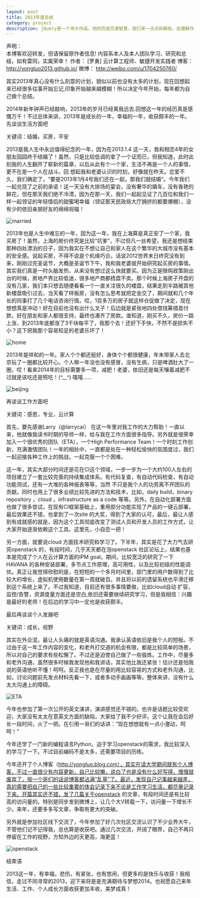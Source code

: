 ```yaml
---
layout: post
title: 2013年度总结
category: project
description: jQuery是一个伟大作品，他的完成充满智慧，我们来一点点拆解他，去理解作者的思想精华。
---
```


声明：  
本博客欢迎转发，但请保留原作者信息! 内容系本人及本人团队学习、研究和总结，如有雷同，实属荣幸！
作者： [罗勇] 云计算工程师、敏捷开发实践者
博客： <http://yongluo2013.github.io/>
微博： <http://weibo.com/u/1704250760/>

其实2013年真心没有什么刻意的计划，貌似以前也没有太多的计划，现在回想起来已经很多往事开始忘记,印象开始越来越模糊！所以决定今年开始，每年都为自己做个总结。

2014年新年钟声已经敲响，2013年的岁月已经离我远去.回想这一年的经历真是感慨万千！不过总体来讲，2013年是成长的一年，幸福的一年，收获颇丰的一年。
先谈谈生活方面吧

关键词：结婚，买房，平安

2013是我人生中永远值得纪念的一年，因为在2013.1.4 这一天，我和相恋4年的女朋友园园终于结婚了！虽然，只是比较低调的拿了一个证而已，但我知道，此时此刻我的人生翻开了崭新的篇章，以后从此有个一个家，生活不再是一个人的事情，更不在是一个人在战斗。回 想起我和老婆认识的时刻，好像就在昨天。恋爱不久，我们确定了，“要是2013年1月4号我们还在一起，那我们就结婚“。今年我们一起兑现了之前的承诺！这一天没有大排场的宴会，没有奢华的婚车，没有香艳的鲜花，但在那天我们绝不冷清，因为在那一天，我们一起起见证了几百位和我们一样一起领证的年轻情侣的甜蜜喝幸福（领证那天民政局大厅拥挤的都要爆棚），没有少的依旧亲朋好友的绵绵祝福！

![married](/images/2013-12-30-summary-for-2013/married.jpg)

2013年也是人生中难忘的一年，因为这一年，我在上海算是真正安了一个家，我买房了！虽然，上海的房价终究是比较“坑爹”，不过但凡一丝希望，我还是想结束那种四处漂泊的日子，因为我实在不想让自己和家人在这个繁华的大城市没有基本的安全感。说起买房，不得不说是个机缘巧合。话说2012世界末日终究没有到来，刚刚过完圣诞节，大概是圣诞节下午，我和我老婆就开始研究起买房的事情。其实我们真是一时头脑发热，从来没有想过这么快就要买。因为正是限购政策刚出台的时候，房地产界比较低迷，很多地产商都捂盘不卖。那个时候上海房子开盘的没有几家，我们本只想去随便看看一个一直关注很久的楼盘，结果走到半路被其他新楼盘吸引过去，当天看了样板房，没有怎么思考就把定金交了，期间就和几个年长的同事打了几个电话咨询行情。哎，1百多万的房子就这样仓促做了决定，现在想想真是冲动！好在目前也没有出什么叉子！后边就是紧张地四处借钱筹措首付款，好在朋友和家人都很支持，最终也凑齐了房款。谁知道，刚买不久，房价一路上涨，到2013年底都涨了3千块每平了，我那个去！还好下手快，不然不是损失不小？这下把我那个容易知足的老婆乐坏了！

![home](/images/2013-12-30-summary-for-2013/home.jpg)

2013年是祥和的一年。家人个个都还挺好，身体个个都很健康，年末带家人去北京玩了一圈都比较开心。个人嘛一年没也没有感冒，没有生病，只是啤酒肚大了一圈，哎！看来2014年的目标需要多一项，减肥！老婆，依旧还是每天嚷着减肥不过就是该吃还是照吃！(*^__^*) 嘻嘻……

![beijing](/images/2013-12-30-summary-for-2013/beijing.jpeg)

再谈谈工作方面吧

关键词：感恩，专业，云计算

首先，要先感谢Larry（@larrycai） 在这一年里对我工作的大力帮助！一直以来，他就像我读书时期的导师一样，给与我在工作方面很多指导。另外就是很荣幸加入一个很优秀的团队（ETA），一个High Performance Team！一个时刻工作创新，充满激情团队！一年的相处中，一直都是处在一种轻松愉快的氛围度过，我们一起迎接各种工作上的挑战，一起克服一个个困难。


这一年，其实大部分时间还是花在CI这个领域，一步一步为一个大约100人左右的项目建立了一套比较完善的持续集成体系。有代码复查，有自动代码检查，有自动功能测试，还有一大堆的各种报表等等，当然 不只是我个人的功劳离不开团队的贡献。同时也用上了很多业绩比较先进的方法和技术，比如，daily build，binary repository ，cloud ，infrastructure as a code 等等。另外，在自动化部署方面也做了很多尝试，在现有CI框架基础上，重用部分功能实现了产品的一键云部署，最后效果还不错，也拿到了一次site 的大奖，得到了大家的认可，最后，最让人感到有成就感的就是，因为这个工具彻底改变了测试人员和开发人员的工作方式，让大家开始逐渐依赖这个工具。这里先，小自恋一把！

另一方面，就要说cloud 方面技术研究和学习了。下半年，其实是花了大力气去研究openstack 的，有段时间，几乎天天都在泡openstack 社区论坛上，结果也基本是完成了个人在云计算方面的IPM goal。期间，比较宽泛的研究了一下HAVANA 的各种安装部署，多节点工作原理，高可用性，以及比较初级的性能调优。真正让我觉得欣慰的是，在短短的一个多月时间里，部门里的用户数得到了比较大的增长，虚拟机使用数量在第一周就破百。并且将以前的遗留系统也平滑迁移到这个系统上来了。不过我知道，目前还有很多事情要做，比如cloud自动 扩容，监控/告警，资源度量方面还是空白,依旧还需要继续研究学习，但是我相信：兴趣是最好的老师！在后边的学习中一定也是收获颇丰。

最后再谈谈个人发展吧

关键词：成长，视野

其实在外企混，最让人头痛的就是英语沟通。我承认英语依旧是我个人的短板。不过由于这一年工作内容的变化，和老外打交道的机会有限，都是比较简单的场景，所以对自己的要求有些松懈了。不过还是迫使自己做了一些锻炼。工作中，尽量多和老外沟通，虽然很多时候我发现他和我讲话，其实他比我还紧张！估计还是怕我说的英语他听不懂！呵呵。反正我也是在尽量的用比较容易的方式和老外沟通，比如，讨论问题前先发点材料先看一下，或者多动手画画等等。整体来讲，没有什么太大沟通上的障碍。

![ETA](/images/2013-12-30-summary-for-2013/eta.jpg)

今年也参加了第一次公开的英文演讲，演讲感觉还不错的。也许是话题比较受欢迎，大家没有太太在意英文方面的缺陷，大家给了我不少好评。这个让我在会后好长一段时间，火了一把。在引用一哥们的话讲：”现在想想就有一点小激动，呵呵！“

今年还学了一门新的编程语言Python，迫于学习openstack的需求，我比较深入的学习了一下。不过目前编码不是太多，还需要项目的历练。

今年还开了个人博客（http://yongluo.blog.com），其实在读大学期间就有个人博客，不过一直很少有内容更新，自己比较懒，说白了也是没有什么好写得，慢慢就废弃了，按一个哥们的话说博客都沾满“乱草”了。最近，发现自己记事越来越差，真的需要把自己的一些比较重要的体会记录下来不论是工作学习生活，都尽量记录下来。开篇其实还不错，发了几篇关于openstack 的文章，有段时间还是有比较高的访问量的。特别是同步发到微博上，让几个大V转载一下，访问量一下增长不少。来年，还要多多写文章，争取有更大的突破。

另外就是参加社区线下交流了，今年参加了好几次社区交流认识了不少业界大牛，不管他们记不记得我，总也算是收获吧。通过几次交流，开阔了眼界，自己不再只停留在工作的视野，方知外边的天更高，海更蓝！

![openstack](/images/2013-12-30-summary-for-2013/openstack.jpg)

结束语

2013这一年，有幸福，悲伤，有紧张，也有悠闲，但更多的是快乐与收获！我相信，走过不同寻常的2013，迎下来将是是充满期待与梦想2014。也祝愿自己来年生活、工作、个人成长方面收获更加丰收，美梦成真！
  

